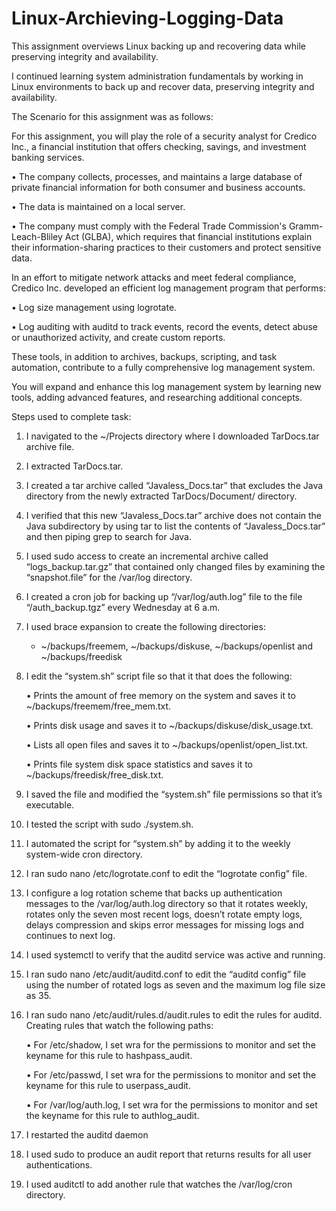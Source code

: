 # Linux-Archieving-Logging-Data
This assignment overviews Linux backing up and recovering data while preserving integrity and availability.

I continued  learning system administration fundamentals by working in Linux environments to back up and recover data, preserving integrity and availability.


The Scenario for this assignment was as follows:

For this assignment, you will play the role of a security analyst for Credico Inc., a financial institution that offers checking, savings, and investment banking services.

•	The company collects, processes, and maintains a large database of private financial information for both consumer and business accounts.

•	The data is maintained on a local server.

•	The company must comply with the Federal Trade Commission's Gramm-Leach-Bliley Act (GLBA), which requires that financial institutions explain their information-sharing practices to their customers and protect sensitive data.


In an effort to mitigate network attacks and meet federal compliance, Credico Inc. developed an efficient log management program that performs:

•	Log size management using logrotate.

•	Log auditing with auditd to track events, record the events, detect abuse or unauthorized activity, and create custom reports.


These tools, in addition to archives, backups, scripting, and task automation, contribute to a fully comprehensive log management system.

You will expand and enhance this log management system by learning new tools, adding advanced features, and researching additional concepts.


Steps used to complete task:

1.	I navigated to the ~/Projects directory where I downloaded TarDocs.tar archive file.
2.	I extracted TarDocs.tar.
3.	I created a tar archive called “Javaless_Docs.tar” that excludes the Java directory from the newly extracted TarDocs/Document/ directory.
4.	I verified that this new “Javaless_Docs.tar” archive does not contain the Java subdirectory by using tar to list the contents of “Javaless_Docs.tar” and then piping grep to search for Java.
5.	I used sudo access to create an incremental archive called “logs_backup.tar.gz” that contained only changed files by examining the “snapshot.file” for the /var/log directory.
6.	I created a cron job for backing up “/var/log/auth.log” file to the file “/auth_backup.tgz” every Wednesday at 6 a.m. 
7.	I used brace expansion to create the following directories:
    - ~/backups/freemem, ~/backups/diskuse, ~/backups/openlist and ~/backups/freedisk
8. I edit the “system.sh” script file so that it that does the following:

    •  Prints the amount of free memory on the system and saves it to ~/backups/freemem/free_mem.txt.
    
    •  Prints disk usage and saves it to ~/backups/diskuse/disk_usage.txt.
    
    •  Lists all open files and saves it to ~/backups/openlist/open_list.txt.
    
    •  Prints file system disk space statistics and saves it to ~/backups/freedisk/free_disk.txt.
    
9. I saved the file and modified the “system.sh” file permissions so that it’s executable.
10.	I tested the script with sudo ./system.sh.
11.	I automated the script for  “system.sh” by adding it to the weekly system-wide cron directory.
12.	I ran sudo nano /etc/logrotate.conf to edit the “logrotate config” file.
13.	I configure a log rotation scheme that backs up authentication messages to the /var/log/auth.log directory so that it rotates weekly, rotates only the seven most recent logs, doesn’t rotate empty logs, delays compression and skips error messages for missing logs and continues to next log.
14.	I used systemctl to verify that the auditd service was active and running.
15.	I ran sudo nano /etc/audit/auditd.conf to edit the “auditd config” file using the number of rotated logs as seven and the maximum log file size as 35.
16.	I ran sudo nano /etc/audit/rules.d/audit.rules to edit the rules for auditd. Creating rules that watch the following paths:
	
    •  For /etc/shadow, I set wra for the permissions to monitor and set the keyname for this rule to hashpass_audit.
    
    •  For /etc/passwd, I set wra for the permissions to monitor and set the keyname for this rule to userpass_audit.
    
    •  For /var/log/auth.log, I set wra for the permissions to monitor and set the keyname for this rule to authlog_audit.
    
17. I restarted the auditd daemon
18.	I used sudo to produce an audit report that returns results for all user authentications.
19.	I used auditctl to add another rule that watches the /var/log/cron directory.




